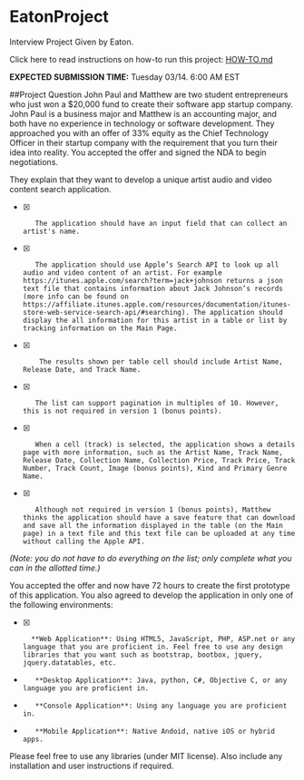 # EatonProject
Interview Project Given by Eaton.

Click here to read instructions on how-to run this project:
[HOW-TO.md](PiedPiper/HOW-TO.md)

**EXPECTED SUBMISSION TIME:**
Tuesday 03/14. 6:00 AM EST
 
##Project Question
John Paul and Matthew are two student entrepreneurs who just won a $20,000 fund to create their software app startup company. John Paul is a business major and Matthew is an accounting major, and both have no experience in technology or software development. They approached you with an offer of 33% equity as the Chief Technology Officer in their startup company with the requirement that you turn their idea into reality. You accepted the offer and signed the NDA to begin negotiations.
 
They explain that they want to develop a unique artist audio and video content search application.
 
 
- [x]        The application should have an input field that can collect an artist's name.
- [x]        The application should use Apple’s Search API to look up all audio and video content of an artist. For example https://itunes.apple.com/search?term=jack+johnson returns a json text file that contains information about Jack Johnson’s records (more info can be found on https://affiliate.itunes.apple.com/resources/documentation/itunes-store-web-service-search-api/#searching). The application should display the all information for this artist in a table or list by tracking information on the Main Page.
- [x]         The results shown per table cell should include Artist Name, Release Date, and Track Name.
- [x]        The list can support pagination in multiples of 10. However, this is not required in version 1 (bonus points).
- [x]        When a cell (track) is selected, the application shows a details page with more information, such as the Artist Name, Track Name, Release Date, Collection Name, Collection Price, Track Price, Track Number, Track Count, Image (bonus points), Kind and Primary Genre Name.
- [x]        Although not required in version 1 (bonus points), Matthew thinks the application should have a save feature that can download and save all the information displayed in the table (on the Main page) in a text file and this text file can be uploaded at any time without calling the Apple API.

*(Note: you do not have to do everything on the list; only complete what you can in the allotted time.)*

You accepted the offer and now have 72 hours to create the first prototype of this application. You also agreed to develop the application in only one of the following environments:
 
- [x]       **Web Application**: Using HTML5, JavaScript, PHP, ASP.net or any language that you are proficient in. Feel free to use any design libraries that you want such as bootstrap, bootbox, jquery, jquery.datatables, etc.
-        **Desktop Application**: Java, python, C#, Objective C, or any language you are proficient in.
-        **Console Application**: Using any language you are proficient in.
-        **Mobile Application**: Native Andoid, native iOS or hybrid apps.

Please feel free to use any libraries (under MIT license). Also include any installation and user instructions if required.
